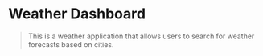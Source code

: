 # Weather Dashboard

> This is a weather application that allows users to search for weather forecasts based on cities. 
